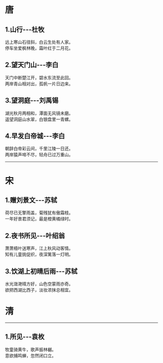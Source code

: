 # 唐
## 1.山行---杜牧
远上寒山石径斜，白云生处有人家。    
停车坐爱枫林晚，霜叶红于二月花。    
## 2.望天门山---李白
天门中断楚江开，碧水东流至此回。    
两岸青山相对出，孤帆一片日边来。    
## 3.望洞庭---刘禹锡
湖光秋月两相和，潭面无风镜未磨。    
遥望洞庭山水翠，白银盘里一青螺。    
## 4.早发白帝城---李白
朝辞白帝彩云间，千里江陵一日还。    
两岸猿声啼不尽，轻舟已过万重山。    

---

# 宋
## 1.赠刘景文---苏轼
荷尽已无擎雨盖，菊残犹有傲霜枝。  
一年好景君须记，最是橙黄橘绿时。  
## 2.夜书所见---叶绍翁
萧萧梧叶送寒声，江上秋风动客情。  
知有儿童挑促织，夜深篱落一灯明。  
## 3.饮湖上初晴后雨---苏轼
水光潋滟晴方好，山色空蒙雨亦奇。  
欲把西湖比西子，淡妆浓抹总相宜。  
# 清
---
## 1.所见---袁枚
牧童骑黄牛，歌声振林樾。  
意欲捕鸣蝉，忽然闭口立。  
